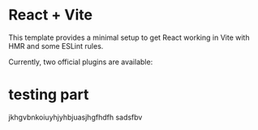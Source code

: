 # React + Vite

This template provides a minimal setup to get React working in Vite with HMR and some ESLint rules.

Currently, two official plugins are available:

# testing part 

jkhgvbnkoiuyhjyhbjuasjhgfhdfh
sadsfbv
